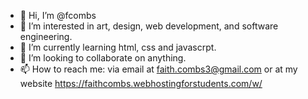 - 👋 Hi, I’m @fcombs
- 👀 I’m interested in art, design, web development, and software engineering.
- 🌱 I’m currently learning html, css and javascrpt.
- 💞️ I’m looking to collaborate on anything.
- 📫 How to reach me: via email at faith.combs3@gmail.com or at my website https://faithcombs.webhostingforstudents.com/w/

<!---
fcombs/fcombs is a ✨ special ✨ repository because its `README.md` (this file) appears on your GitHub profile.
You can click the Preview link to take a look at your changes.
--->
